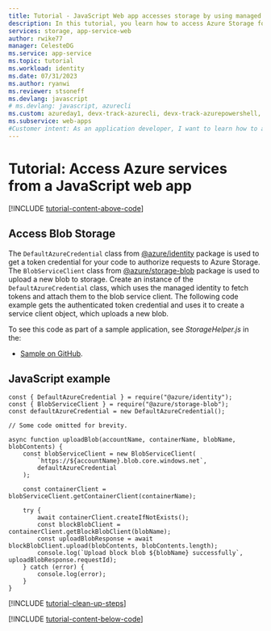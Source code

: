 ```yaml
---
title: Tutorial - JavaScript Web app accesses storage by using managed identities | Azure
description: In this tutorial, you learn how to access Azure Storage for a JavaScript app by using managed identities.
services: storage, app-service-web
author: rwike77
manager: CelesteDG
ms.service: app-service
ms.topic: tutorial
ms.workload: identity
ms.date: 07/31/2023
ms.author: ryanwi
ms.reviewer: stsoneff
ms.devlang: javascript
# ms.devlang: javascript, azurecli
ms.custom: azureday1, devx-track-azurecli, devx-track-azurepowershell, subject-rbac-steps, devx-track-dotnet, devx-track-js, AppServiceConnectivity
ms.subservice: web-apps
#Customer intent: As an application developer, I want to learn how to access Azure Storage for an app by using managed identities.
---
```


# Tutorial: Access Azure services from a JavaScript web app

[!INCLUDE [tutorial-content-above-code](./includes/tutorial-dotnet-storage-managed-identity/introduction.md)]

## Access Blob Storage
The `DefaultAzureCredential` class from [@azure/identity](https://github.com/Azure/azure-sdk-for-js/blob/main/sdk/identity/identity/README.md) package is used to get a token credential for your code to authorize requests to Azure Storage. The `BlobServiceClient` class from [@azure/storage-blob](https://github.com/Azure/azure-sdk-for-js/tree/main/sdk/storage/storage-blob) package is used to upload a new blob to storage. Create an instance of the `DefaultAzureCredential` class, which uses the managed identity to fetch tokens and attach them to the blob service client. The following code example gets the authenticated token credential and uses it to create a service client object, which uploads a new blob.

To see this code as part of a sample application, see *StorageHelper.js* in the:
* [Sample on GitHub](https://github.com/Azure-Samples/ms-identity-easyauth-nodejs-storage-graphapi/tree/main/1-WebApp-storage-managed-identity).

## JavaScript example

```nodejs
const { DefaultAzureCredential } = require("@azure/identity");
const { BlobServiceClient } = require("@azure/storage-blob");
const defaultAzureCredential = new DefaultAzureCredential();

// Some code omitted for brevity.

async function uploadBlob(accountName, containerName, blobName, blobContents) {
    const blobServiceClient = new BlobServiceClient(
        `https://${accountName}.blob.core.windows.net`,
        defaultAzureCredential
    );

    const containerClient = blobServiceClient.getContainerClient(containerName);

    try {
        await containerClient.createIfNotExists();
        const blockBlobClient = containerClient.getBlockBlobClient(blobName);
        const uploadBlobResponse = await blockBlobClient.upload(blobContents, blobContents.length);
        console.log(`Upload block blob ${blobName} successfully`, uploadBlobResponse.requestId);
    } catch (error) {
        console.log(error);
    }
}
```

[!INCLUDE [tutorial-clean-up-steps](./includes/tutorial-cleanup.md)]

[!INCLUDE [tutorial-content-below-code](./includes/tutorial-dotnet-storage-managed-identity/cleanup.md)]
